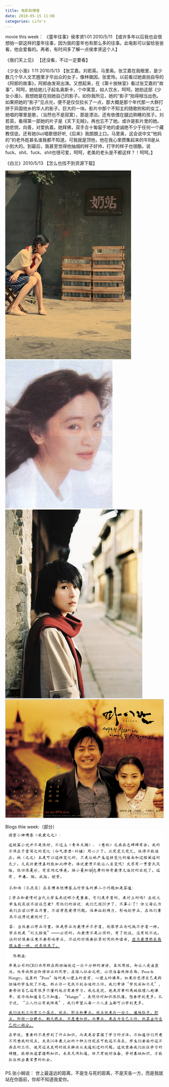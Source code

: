 ```yaml
---
title: 电影和博客
date: 2010-05-15 11:08
categories: Life's
---
```


movie this week：
《童年往事》侯孝贤1:01 2010/5/11
【或许多年以后我也会很想拍一部这样的童年往事，因为我的童年也有那么多的往事。此电影可以留给爸爸看，他会爱看的。再者，有时间多了解一点侯孝贤这个人】

《我们天上见》
【还没看，不过一定要看】

《少女小渔》1:11 2010/5/13
【张艾嘉。刘若英。马里奥。张艾嘉在我眼里，是少数几个华人文艺圈里才华出众的女子，像林徽因，张爱玲。以前看过她直拍自导的《阿郎的故事》，阿郎由发哥出演。又想起来，在《第十放映室》看过张艾嘉的“故事”，呵呵，她给她儿子起名奥斯卡，个中寓意，如人饮水，呵呵。她拍这部《少女小渔》，我想她是在拍她自己的影子。如你我所见，她的“影子”拍得相当出色。如果把她的“影子”见点光，便不是仅仅拉长了一点，那大概是那个年代那一大群打拼于异国他乡的华人的影子。巨大的一块。影片中那个不知主的随歌附和的女工，她唱的哪里是歌，（当然也不是寂寞），那是漂泊，还有依偎在腿边熟睡的孩子。刘若英，看得第一部她的片子是《天下无贼》。再也忘不了她。或许是影片里的她。她悲悯，向善，对爱执着。她拜佛，双手合十匍匐于地的虔诚绝不少于任何一个藏教信徒。还有她(liu)唱歌很好听,《后来》我朗朗上口。马里奥，这会说中文“他妈的”的老外姓甚名谁我都不知道。可我就是顶他，他在我心里攒集起来的牛B是从小到大的。到最后，我甚至觉得他抽烟的样子好帅，打字的样子也很酷，说fuck、shit、fuck、shit也很可爱，呵呵，老美的老头是不都这样？！呵呵。】

《白兰》2010/5/13
【怎么也找不到资源下载】

![](/image/图/电影和博客01.jpg)
![](/image/图/电影和博客02.jpg)
![](/image/图/电影和博客03.jpg)
![](/image/图/电影和博客04.jpg)

Blogs thie week:（部分）
![](/image/图/电影和博客05.jpg)
![](/image/图/电影和博客06.jpg)
![](/image/图/电影和博客07.jpg)

PS.张小娴说：
世上最遥远的距离，不是生与死的距离，不是天各一方，而是我就站在你面前，你却不知道我爱你。
